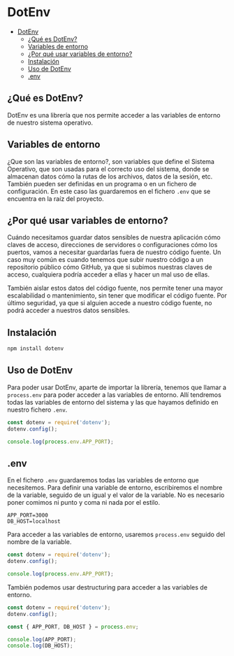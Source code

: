 # DotEnv

- [DotEnv](#dotenv)
  - [¿Qué es DotEnv?](#qué-es-dotenv)
  - [Variables de entorno](#variables-de-entorno)
  - [¿Por qué usar variables de entorno?](#por-qué-usar-variables-de-entorno)
  - [Instalación](#instalación)
  - [Uso de DotEnv](#uso-de-dotenv)
  - [.env](#env)

## ¿Qué es DotEnv?

DotEnv es una librería que nos permite acceder a las variables de entorno de nuestro sistema operativo.

## Variables de entorno

¿Que son las variables de entorno?, son variables que define el Sistema Operativo, que son usadas para el correcto uso del sistema, donde se almacenan datos cómo la rutas de los archivos, datos de la sesión, etc. También pueden ser definidas en un programa o en un fichero de configuración. En este caso
las guardaremos en el fichero `.env` que se encuentra en la raíz del proyecto.

## ¿Por qué usar variables de entorno?

Cuándo necesitamos guardar datos sensibles de nuestra aplicación cómo claves de acceso, direcciones de servidores o configuraciones cómo los puertos, vamos a necesitar guardarlas fuera de nuestro código fuente. Un caso muy común es cuando tenemos que subir nuestro código a un repositorio público cómo GitHub, ya que si subimos nuestras claves de acceso, cualquiera podría acceder a ellas y hacer un mal uso de ellas.

También aislar estos datos del código fuente, nos permite tener una mayor escalabilidad o mantenimiento, sin tener que modificar el código fuente. Por último seguridad, ya que si alguien accede a nuestro código fuente, no podrá acceder a nuestros datos sensibles.

## Instalación

```bash
npm install dotenv
```

## Uso de DotEnv

Para poder usar DotEnv, aparte de importar la librería, tenemos que llamar a ``process.env`` para poder acceder a las variables de entorno. Allí tendremos todas las variables de entorno del sistema y las que hayamos definido en nuestro fichero `.env`.

```js
const dotenv = require('dotenv');
dotenv.config();

console.log(process.env.APP_PORT);
```

## .env

En el fichero `.env` guardaremos todas las variables de entorno que necesitemos. Para definir una variable de entorno, escribiremos el nombre de la variable, seguido de un igual y el valor de la variable. No es necesario poner comimos ni punto y coma ni nada por el estilo.

```env
APP_PORT=3000
DB_HOST=localhost
```

Para acceder a las variables de entorno, usaremos `process.env` seguido del nombre de la variable.

```js
const dotenv = require('dotenv');
dotenv.config();

console.log(process.env.APP_PORT);
```

También podemos usar destructuring para acceder a las variables de entorno.

```js
const dotenv = require('dotenv');
dotenv.config();

const { APP_PORT, DB_HOST } = process.env;

console.log(APP_PORT);
console.log(DB_HOST);
```
